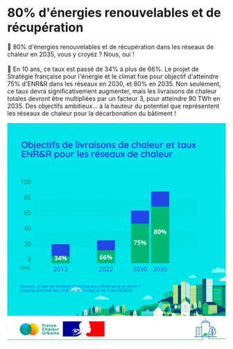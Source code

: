 # 80% d'énergies renouvelables et de récupération

🌿 80% d'énergies renouvelables et de récupération dans les réseaux de chaleur en 2035, vous y croyez ? Nous, oui !\
\
🎯 En 10 ans, ce taux est passé de 34% à plus de 66%. Le projet de Stratégie française pour l'énergie et le climat fixe pour objectif d'atteindre 75% d'ENR\&R dans les réseaux en 2030, et 80% en 2035. Non seulement, ce taux devra significativement augmenter, mais les livraisons de chaleur totales devront être multipliées par un facteur 3, pour atteindre 90 TWh en 2035. Des objectifs ambitieux... à la hauteur du potentiel que représentent les réseaux de chaleur pour la décarbonation du bâtiment !

![](.gitbook/assets/livraison.jpg)
